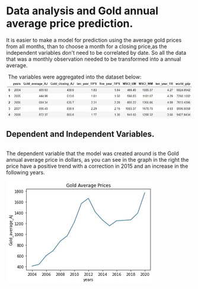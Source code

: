 # Data analysis and Gold annual average price prediction.

  
<div>
    <div>
        <p>It is easier to make a model for prediction using the average gold prices from all months, than to choose a month for a closing price,as the independent variables don't need to be correlated by date. So all the data that was a monthly observation needed to be transformed into a annual average.
        </p>
        <p style="margin: 5px">The variables were aggregated into the dataset below:</p>
        <img src="./images/image2.jpg">
    </div>
</div>

## Dependent and Independent Variables.

<div>
    <div style="display: flex;flex-flow: row wrap">
        <p>The dependent variable that the model was created around is the Gold annual average price in dollars, as you can see in the graph in the right the price have a positive trend with a correction in 2015 and an increase in the following years.
        </p>
        <img src="./images/image10.jpg" style="">
    </div>
</div>

